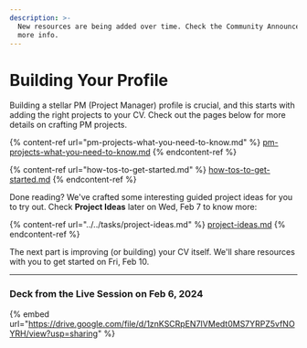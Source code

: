 ```yaml
---
description: >-
  New resources are being added over time. Check the Community Announcements for
  more info.
---
```


# Building Your Profile

Building a stellar PM (Project Manager) profile is crucial, and this starts with adding the right projects to your CV. Check out the pages below for more details on crafting PM projects.

{% content-ref url="pm-projects-what-you-need-to-know.md" %}
[pm-projects-what-you-need-to-know.md](pm-projects-what-you-need-to-know.md)
{% endcontent-ref %}

{% content-ref url="how-tos-to-get-started.md" %}
[how-tos-to-get-started.md](how-tos-to-get-started.md)
{% endcontent-ref %}

Done reading? We've crafted some interesting guided project ideas for you to try out. Check **Project Ideas** later on Wed, Feb 7 to know more:

{% content-ref url="../../tasks/project-ideas.md" %}
[project-ideas.md](../../tasks/project-ideas.md)
{% endcontent-ref %}

The next part is improving (or building) your CV itself. We'll share resources with you to get started on Fri, Feb 10.

***

### Deck from the Live Session on Feb 6, 2024

{% embed url="https://drive.google.com/file/d/1znKSCRpEN7IVMedt0MS7YRPZ5vfNOYRH/view?usp=sharing" %}
